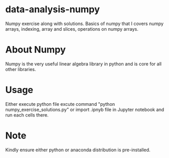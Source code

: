# data-analysis-numpy
Numpy exercise along with solutions. Basics of numpy that I covers numpy arrays, indexing, array and slices, operations on numpy arrays.

# About Numpy
Numpy is the very useful linear algebra library in python and is core for all other libraries.  

# Usage

Either execute python file excute command "python numpy_exercise_solutions.py" or import .ipnyb file in Jupyter notebook and run each cells there.

# Note

Kindly ensure either python or anaconda distribution is pre-installed.